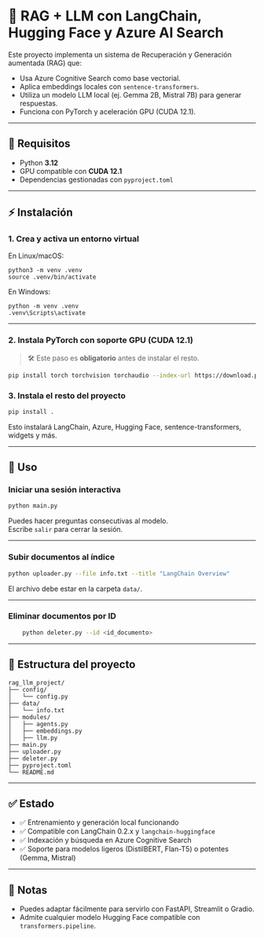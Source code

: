 # 🧠 RAG + LLM con LangChain, Hugging Face y Azure AI Search

Este proyecto implementa un sistema de Recuperación y Generación aumentada (RAG) que:

- Usa Azure Cognitive Search como base vectorial.
- Aplica embeddings locales con `sentence-transformers`.
- Utiliza un modelo LLM local (ej. Gemma 2B, Mistral 7B) para generar respuestas.
- Funciona con PyTorch y aceleración GPU (CUDA 12.1).

---

## 🚀 Requisitos

- Python **3.12**
- GPU compatible con **CUDA 12.1**
- Dependencias gestionadas con `pyproject.toml`

---

## ⚡ Instalación

### 1. Crea y activa un entorno virtual

En Linux/macOS:

    python3 -m venv .venv
    source .venv/bin/activate

En Windows:

    python -m venv .venv
    .venv\Scripts\activate

---

### 2. Instala PyTorch con soporte GPU (CUDA 12.1)

> 🛠️ Este paso es **obligatorio** antes de instalar el resto.

```bash
pip install torch torchvision torchaudio --index-url https://download.pytorch.org/whl/cu121
```

### 3. Instala el resto del proyecto

```bash
pip install .
```

Esto instalará LangChain, Azure, Hugging Face, sentence-transformers, widgets y más.

---

## 🧪 Uso

### Iniciar una sesión interactiva

```bash
python main.py
```

Puedes hacer preguntas consecutivas al modelo.  
Escribe `salir` para cerrar la sesión.

---

### Subir documentos al índice

```bash
python uploader.py --file info.txt --title "LangChain Overview"
```

El archivo debe estar en la carpeta `data/`.

---

### Eliminar documentos por ID
```bash
    python deleter.py --id <id_documento>
```
---

## 📂 Estructura del proyecto

    rag_llm_project/
    ├── config/
    │   └── config.py
    ├── data/
    │   └── info.txt
    ├── modules/
    │   ├── agents.py
    │   ├── embeddings.py
    │   ├── llm.py
    ├── main.py
    ├── uploader.py
    ├── deleter.py
    ├── pyproject.toml
    └── README.md

---

## ✅ Estado

- ✅ Entrenamiento y generación local funcionando
- ✅ Compatible con LangChain 0.2.x y `langchain-huggingface`
- ✅ Indexación y búsqueda en Azure Cognitive Search
- ✅ Soporte para modelos ligeros (DistilBERT, Flan-T5) o potentes (Gemma, Mistral)

---

## 📌 Notas

- Puedes adaptar fácilmente para servirlo con FastAPI, Streamlit o Gradio.
- Admite cualquier modelo Hugging Face compatible con `transformers.pipeline`.